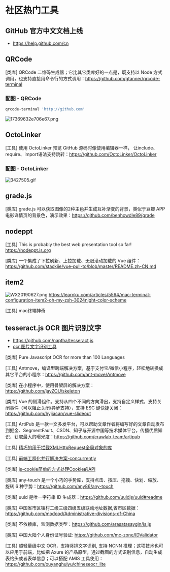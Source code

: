 # 社区热门工具
## GitHub 官方中文文档上线
- https://help.github.com/cn
## QRCode

[类库] QRCode 二维码生成器；它比其它类库好的一点是，既支持以 Node 方式调用，也支持直接用命令行的方式调用：https://github.com/gtanner/qrcode-terminal

### 配图 - QRCode

```bash
qrcode-terminal 'http://github.com'
```

![17369632e706e67.png](../../images/17369632e706e67.png)

## OctoLinker

[工具] 使用 OctoLinker 预览 GitHub 源码时像使用编辑器一样，
让include、require、import语法支持跳转：https://github.com/OctoLinker/OctoLinker

### 配图 - OctoLinker
![3427505.gif](../../images/3427505.gif)

## grade.js

[类库] grade.js 可以获取图像的2种主色并生成互补渐变的背景，类似于豆瓣 APP 电影详情页的背景色，演示效果：https://github.com/benhowdle89/grade

## nodeppt

[工具] This is probably the best web presentation tool so far! https://nodeppt.js.org

[类库] 一个集成了下拉刷新、上拉加载、无限滚动加载的 Vue 组件：https://github.com/stackjie/vue-pull-to/blob/master/README.zh-CN.md

## item2

![WX20190627.png](../../images/WX20190627.png)
https://learnku.com/articles/5564/mac-terminal-configuration-item2-oh-my-zsh-3024night-color-scheme

[工具] mac终端神奇

## tesseract.js OCR 图片识别文字

- https://github.com/naptha/tesseract.js
- [ocr 图片文字识别工具](https://juejin.im/post/5d2354b75188254f020dbe8b?utm_source=gold_browser_extension)

[类库] Pure Javascript OCR for more than 100 Languages

[工具] Antmove，编译型跨端解决方案，基于支付宝/微信小程序，轻松地转换成其它平台的小程序：https://github.com/ant-move/Antmove

[类库] 在小程序中，使用骨架屏的解决方案：https://github.com/jayZOU/skeleton

[类库] Vue 的侧滑组件。支持从四个不同的方向滑出，支持自定义样式，支持关闭事件（可以阻止关闭/异步支持），支持 ESC 键快捷关闭：https://github.com/hyjiacan/vue-slideout

[工具] ArtiPub 是一款一文多发平台，可以帮助文章作者将编写好的文章自动发布到掘金、SegmentFault、CSDN、知乎与开源中国等技术媒体平台，传播优质知识，获取最大的曝光度：https://github.com/crawlab-team/artipub

[工具] [精巧的用于拦截XMLHttpRequest全局对象的库](https://github.com/wendux/Ajax-hook)

[工具] [前端工程化并行解决方案-concurrently](https://github.com/kimmobrunfeldt/concurrently)

[类库] [js-cookie简单的方式处理Cookie的API](https://github.com/js-cookie/js-cookie)

[类库] any-touch 是一个小巧的手势库，支持点击、按压、拖拽、快划、缩放、旋转 6 种手势：https://github.com/any86/any-touch

[类库] uuid 是唯一字符串 ID 生成器：https://github.com/uuidjs/uuid#readme

[类库] 中国省市区镇村二级三级四级五级联动地址数据,省市区数据：https://github.com/modood/Administrative-divisions-of-China

[类库] 不依赖库，监测数据类型：https://github.com/arasatasaygin/is.js

[类库] 中国大陆个人身份证号验证: https://github.com/mc-zone/IDValidator

[工具] 超轻量级中文 OCR，支持竖排文字识别, 支持 NCNN 推理；这项技术也可以应用于前端，比如把 Axure 的产品原型，通过截图的方式识别信息，自动生成表格头或者表单信息；可以搭配 AMIS 工具使用：https://github.com/ouyanghuiyu/chineseocr_lite
